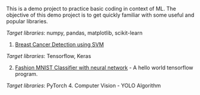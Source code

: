 This is a demo project to practice basic coding in context of ML. The objective of this demo project is to get
quickly familiar with some useful and popular libraries.

*Target libraries*: numpy, pandas, matplotlib, scikit-learn
1. [Breast Cancer Detection using SVM](Classification/cancer_detection.py)

*Target libraries*: Tensorflow, Keras

2. [Fashion MNIST Classifier with neural network](DL_MODELS/fashion_mnist_classifier.py) - A hello world tensorflow program. 

*Target libraries*: PyTorch
4. Computer Vision - YOLO Algorithm

